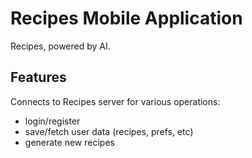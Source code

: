 # Recipes Mobile Application

Recipes, powered by AI.

## Features

Connects to Recipes server for various operations:

- login/register
- save/fetch user data (recipes, prefs, etc)
- generate new recipes
